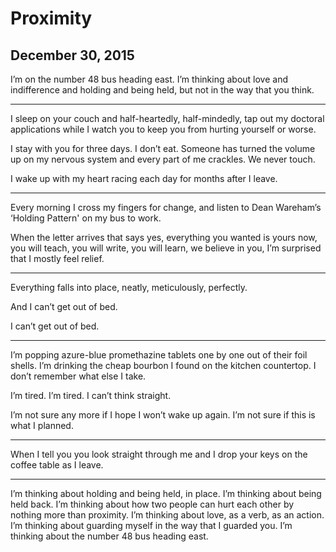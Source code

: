 # Proximity
## December 30, 2015


I’m on the number 48 bus heading east. I’m thinking about love and indifference and holding and being held, but not in the way that you think.



* * *



I sleep on your couch and half-heartedly, half-mindedly, tap out my doctoral applications while I watch you to keep you from hurting yourself or worse.


I stay with you for three days. I don’t eat. Someone has turned the volume up on my nervous system and every part of me crackles. We never touch.


I wake up with my heart racing each day for months after I leave.



* * *



Every morning I cross my fingers for change, and listen to Dean Wareham’s ‘Holding Pattern' on my bus to work.


When the letter arrives that says yes, everything you wanted is yours now, you will teach, you will write, you will learn, we believe in you, I’m surprised that I mostly feel relief.



* * *



Everything falls into place, neatly, meticulously, perfectly.


And I can’t get out of bed.


I can’t get out of bed.



* * *



I’m popping azure-blue promethazine tablets one by one out of their foil shells. I’m drinking the cheap bourbon I found on the kitchen countertop. I don’t remember what else I take.


I’m tired. I’m tired. I can’t think straight.


I’m not sure any more if I hope I won’t wake up again. I’m not sure if this is what I planned.



* * *



When I tell you you look straight through me and I drop your keys on the coffee table as I leave.



* * *



I’m thinking about holding and being held, in place. I’m thinking about being held back. I’m thinking about how two people can hurt each other by nothing more than proximity. I’m thinking about love, as a verb, as an action. I’m thinking about guarding myself in the way that I guarded you. I’m thinking about the number 48 bus heading east.
